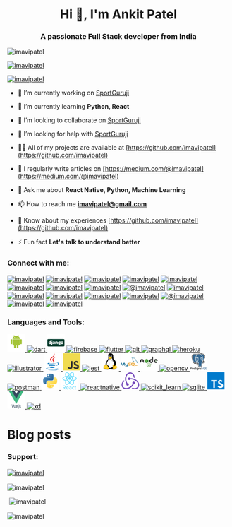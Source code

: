 <h1 align="center">Hi 👋, I'm Ankit Patel</h1>
<h3 align="center">A passionate Full Stack developer from India</h3>

<p align="left"> <img src="https://komarev.com/ghpvc/?username=imavipatel&label=Profile%20views&color=0e75b6&style=flat" alt="imavipatel" /> </p>

<p align="left"> <a href="https://github.com/ryo-ma/github-profile-trophy"><img src="https://github-profile-trophy.vercel.app/?username=imavipatel" alt="imavipatel" /></a> </p>

<p align="left"> <a href="https://twitter.com/imavipatel" target="blank"><img src="https://img.shields.io/twitter/follow/imavipatel?logo=twitter&style=for-the-badge" alt="imavipatel" /></a> </p>

-  🔭 I’m currently working on [SportGuruji](https://sportguruji.com/)

-  🌱 I’m currently learning **Python, React**

-  👯 I’m looking to collaborate on [SportGuruji](https://sportguruji.com/)

-  🤝 I’m looking for help with [SportGuruji](https://sportguruji.com/)

-  👨‍💻 All of my projects are available at [https://github.com/imavipatel](https://github.com/imavipatel)

-  📝 I regularly write articles on [https://medium.com/@imavipatel](https://medium.com/@imavipatel)

-  💬 Ask me about **React Native, Python, Machine Learning**

-  📫 How to reach me **imavipatel@gmail.com**

-  📄 Know about my experiences [https://github.com/imavipatel](https://github.com/imavipatel)

-  ⚡ Fun fact **Let's talk to understand better**

<h3 align="left">Connect with me:</h3>
<p align="left">
<a href="https://codepen.io/imavipatel" target="blank"><img align="center" src="https://cdn.jsdelivr.net/npm/simple-icons@3.0.1/icons/codepen.svg" alt="imavipatel" height="30" width="40" /></a>
<a href="https://dev.to/imavipatel" target="blank"><img align="center" src="https://cdn.jsdelivr.net/npm/simple-icons@3.0.1/icons/dev-dot-to.svg" alt="imavipatel" height="30" width="40" /></a>
<a href="https://twitter.com/imavipatel" target="blank"><img align="center" src="https://s2.gifyu.com/images/twitter64b9933c9b703d32.png" alt="imavipatel" height="30" width="40" /></a>
<a href="https://linkedin.com/in/imavipatel" target="blank"><img align="center" src="https://cdn.jsdelivr.net/npm/simple-icons@3.0.1/icons/linkedin.svg" alt="imavipatel" height="30" width="40" /></a>
<a href="https://codesandbox.com/imavipatel" target="blank"><img align="center" src="https://cdn.jsdelivr.net/npm/simple-icons@3.0.1/icons/codesandbox.svg" alt="imavipatel" height="30" width="40" /></a>
<a href="https://kaggle.com/imavipatel" target="blank"><img align="center" src="https://cdn.jsdelivr.net/npm/simple-icons@3.0.1/icons/kaggle.svg" alt="imavipatel" height="30" width="40" /></a>
<a href="https://fb.com/imavipatel" target="blank"><img align="center" src="https://cdn.jsdelivr.net/npm/simple-icons@3.0.1/icons/facebook.svg" alt="imavipatel" height="30" width="40" /></a>
<a href="https://instagram.com/imavipatel" target="blank"><img align="center" src="https://cdn.jsdelivr.net/npm/simple-icons@3.0.1/icons/instagram.svg" alt="imavipatel" height="30" width="40" /></a>
<a href="https://medium.com/@imavipatel" target="blank"><img align="center" src="https://cdn.jsdelivr.net/npm/simple-icons@3.0.1/icons/medium.svg" alt="@imavipatel" height="30" width="40" /></a>
<a href="https://www.youtube.com/c/imavipatel" target="blank"><img align="center" src="https://cdn.jsdelivr.net/npm/simple-icons@3.0.1/icons/youtube.svg" alt="imavipatel" height="30" width="40" /></a>
<a href="https://www.codechef.com/users/imavipatel" target="blank"><img align="center" src="https://cdn.jsdelivr.net/npm/simple-icons@3.1.0/icons/codechef.svg" alt="imavipatel" height="30" width="40" /></a>
<a href="https://www.hackerrank.com/imavipatel" target="blank"><img align="center" src="https://cdn.jsdelivr.net/npm/simple-icons@3.0.1/icons/hackerrank.svg" alt="imavipatel" height="30" width="40" /></a>
<a href="https://codeforces.com/profile/imavipatel" target="blank"><img align="center" src="https://cdn.jsdelivr.net/npm/simple-icons@3.0.1/icons/codeforces.svg" alt="imavipatel" height="30" width="40" /></a>
<a href="https://www.leetcode.com/imavipatel" target="blank"><img align="center" src="https://cdn.jsdelivr.net/npm/simple-icons@3.0.1/icons/leetcode.svg" alt="imavipatel" height="30" width="40" /></a>
<a href="https://www.hackerearth.com/@imavipatel" target="blank"><img align="center" src="https://cdn.jsdelivr.net/npm/simple-icons@3.0.1/icons/hackerearth.svg" alt="@imavipatel" height="30" width="40" /></a>
<a href="https://auth.geeksforgeeks.org/user/imavipatel" target="blank"><img align="center" src="https://cdn.jsdelivr.net/npm/simple-icons@3.0.1/icons/geeksforgeeks.svg" alt="imavipatel" height="30" width="40" /></a>
<a href="https://www.topcoder.com/members/imavipatel" target="blank"><img align="center" src="https://cdn.jsdelivr.net/npm/simple-icons@3.0.1/icons/topcoder.svg" alt="imavipatel" height="30" width="40" /></a>
</p>

<h3 align="left">Languages and Tools:</h3>
<p align="left"> <a href="https://developer.android.com" target="_blank"> <img src="https://raw.githubusercontent.com/devicons/devicon/master/icons/android/android-original-wordmark.svg" alt="android" width="40" height="40"/> </a> <a href="https://dart.dev" target="_blank"> <img src="https://www.vectorlogo.zone/logos/dartlang/dartlang-icon.svg" alt="dart" width="40" height="40"/> </a> <a href="https://www.djangoproject.com/" target="_blank"> <img src="https://raw.githubusercontent.com/devicons/devicon/master/icons/django/django-original.svg" alt="django" width="40" height="40"/> </a> <a href="https://firebase.google.com/" target="_blank"> <img src="https://www.vectorlogo.zone/logos/firebase/firebase-icon.svg" alt="firebase" width="40" height="40"/> </a> <a href="https://flutter.dev" target="_blank"> <img src="https://www.vectorlogo.zone/logos/flutterio/flutterio-icon.svg" alt="flutter" width="40" height="40"/> </a> <a href="https://git-scm.com/" target="_blank"> <img src="https://www.vectorlogo.zone/logos/git-scm/git-scm-icon.svg" alt="git" width="40" height="40"/> </a> <a href="https://graphql.org" target="_blank"> <img src="https://www.vectorlogo.zone/logos/graphql/graphql-icon.svg" alt="graphql" width="40" height="40"/> </a> <a href="https://heroku.com" target="_blank"> <img src="https://www.vectorlogo.zone/logos/heroku/heroku-icon.svg" alt="heroku" width="40" height="40"/> </a> <a href="https://www.adobe.com/in/products/illustrator.html" target="_blank"> <img src="https://www.vectorlogo.zone/logos/adobe_illustrator/adobe_illustrator-icon.svg" alt="illustrator" width="40" height="40"/> </a> <a href="https://www.java.com" target="_blank"> <img src="https://raw.githubusercontent.com/devicons/devicon/master/icons/java/java-original.svg" alt="java" width="40" height="40"/> </a> <a href="https://developer.mozilla.org/en-US/docs/Web/JavaScript" target="_blank"> <img src="https://raw.githubusercontent.com/devicons/devicon/master/icons/javascript/javascript-original.svg" alt="javascript" width="40" height="40"/> </a> <a href="https://jestjs.io" target="_blank"> <img src="https://www.vectorlogo.zone/logos/jestjsio/jestjsio-icon.svg" alt="jest" width="40" height="40"/> </a> <a href="https://www.linux.org/" target="_blank"> <img src="https://raw.githubusercontent.com/devicons/devicon/master/icons/linux/linux-original.svg" alt="linux" width="40" height="40"/> </a> <a href="https://www.mysql.com/" target="_blank"> <img src="https://raw.githubusercontent.com/devicons/devicon/master/icons/mysql/mysql-original-wordmark.svg" alt="mysql" width="40" height="40"/> </a> <a href="https://nodejs.org" target="_blank"> <img src="https://raw.githubusercontent.com/devicons/devicon/master/icons/nodejs/nodejs-original-wordmark.svg" alt="nodejs" width="40" height="40"/> </a> <a href="https://opencv.org/" target="_blank"> <img src="https://www.vectorlogo.zone/logos/opencv/opencv-icon.svg" alt="opencv" width="40" height="40"/> </a> <a href="https://www.postgresql.org" target="_blank"> <img src="https://raw.githubusercontent.com/devicons/devicon/master/icons/postgresql/postgresql-original-wordmark.svg" alt="postgresql" width="40" height="40"/> </a> <a href="https://postman.com" target="_blank"> <img src="https://www.vectorlogo.zone/logos/getpostman/getpostman-icon.svg" alt="postman" width="40" height="40"/> </a> <a href="https://www.python.org" target="_blank"> <img src="https://raw.githubusercontent.com/devicons/devicon/master/icons/python/python-original.svg" alt="python" width="40" height="40"/> </a> <a href="https://reactjs.org/" target="_blank"> <img src="https://raw.githubusercontent.com/devicons/devicon/master/icons/react/react-original-wordmark.svg" alt="react" width="40" height="40"/> </a> <a href="https://reactnative.dev/" target="_blank"> <img src="https://reactnative.dev/img/header_logo.svg" alt="reactnative" width="40" height="40"/> </a> <a href="https://redux.js.org" target="_blank"> <img src="https://raw.githubusercontent.com/devicons/devicon/master/icons/redux/redux-original.svg" alt="redux" width="40" height="40"/> </a> <a href="https://scikit-learn.org/" target="_blank"> <img src="https://upload.wikimedia.org/wikipedia/commons/0/05/Scikit_learn_logo_small.svg" alt="scikit_learn" width="40" height="40"/> </a> <a href="https://www.sqlite.org/" target="_blank"> <img src="https://www.vectorlogo.zone/logos/sqlite/sqlite-icon.svg" alt="sqlite" width="40" height="40"/> </a> <a href="https://www.typescriptlang.org/" target="_blank"> <img src="https://raw.githubusercontent.com/devicons/devicon/master/icons/typescript/typescript-original.svg" alt="typescript" width="40" height="40"/> </a> <a href="https://vuejs.org/" target="_blank"> <img src="https://raw.githubusercontent.com/devicons/devicon/master/icons/vuejs/vuejs-original-wordmark.svg" alt="vuejs" width="40" height="40"/> </a> <a href="https://www.adobe.com/products/xd.html" target="_blank"> <img src="https://cdn.worldvectorlogo.com/logos/adobe-xd.svg" alt="xd" width="40" height="40"/> </a> </p>

# Blog posts

<!-- BLOG-POST-LIST:START -->
<!-- BLOG-POST-LIST:END -->

<h3 align="left">Support:</h3>
<p><a href="https://www.buymeacoffee.com/imavipatel"> <img align="center" src="https://cdn.buymeacoffee.com/buttons/v2/default-yellow.png" height="50" width="210" alt="imavipatel" /></a></p>

<p><img align="center" src="https://github-readme-stats.vercel.app/api/top-langs?username=imavipatel&show_icons=true&locale=en&layout=compact" alt="imavipatel" /></p>

<p>&nbsp;<img align="center" src="https://github-readme-stats.vercel.app/api?username=imavipatel&show_icons=true&locale=en" alt="imavipatel" /></p>

<p><img align="center" src="https://github-readme-streak-stats.herokuapp.com/?user=imavipatel&" alt="imavipatel" /></p>
